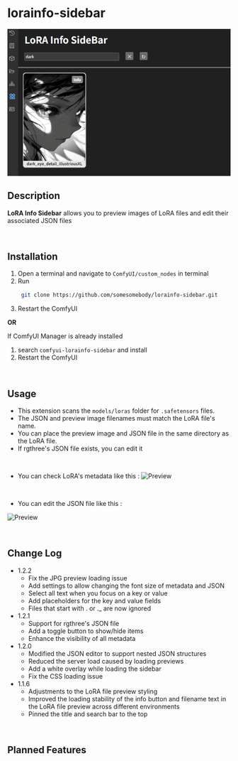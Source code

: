 # lorainfo-sidebar

![Preview](readme_img/01.png)

## Description 
**LoRA Info Sidebar** allows you to preview images of LoRA files and edit their associated JSON files

<br>

## Installation
1. Open a terminal and navigate to `ComfyUI/custom_nodes` in terminal 
2. Run 
   ```bash 
    git clone https://github.com/somesomebody/lorainfo-sidebar.git
3. Restart the ComfyUI

**OR**

If ComfyUI Manager is already installed
1. search `comfyui-lorainfo-sidebar` and install 
2. Restart the ComfyUI

<br>

## Usage
- This extension scans the `models/loras` folder for `.safetensors` files.
- The JSON and preview image filenames must match the LoRA file's name.
- You can place the preview image and JSON file in the same directory as the LoRA file.
- If rgthree's JSON file exists, you can edit it

<br>

- You can check LoRA's metadata like this :
![Preview](readme_img/03.png)

<br>

- You can edit the JSON file like this :

![Preview](readme_img/02.png)

<br>

## Change Log
- 1.2.2
  - Fix the JPG preview loading issue
  - Add settings to allow changing the font size of metadata and JSON
  - Select all text when you focus on a key or value
  - Add placeholders for the key and value fields
  - Files that start with . or ._ are now ignored
- 1.2.1
  - Support for rgthree's JSON file
  - Add a toggle button to show/hide items
  - Enhance the visibility of all metadata
- 1.2.0
  - Modified the JSON editor to support nested JSON structures
  - Reduced the server load caused by loading previews
  - Add a white overlay while loading the sidebar
  - Fix the CSS loading issue
- 1.1.6
  - Adjustments to the LoRA file preview styling
  - Improved the loading stability of the info button and filename text in the LoRA file preview across different environments
  - Pinned the title and search bar to the top

<br>

## Planned Features